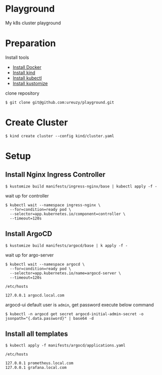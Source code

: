 # Playground

My k8s cluster playground

# Preparation

Install tools

- [Install Docker](https://www.docker.com/) 
- [Install kind](https://kind.sigs.k8s.io/)
- [Install kubectl](https://kubernetes.io/ja/docs/tasks/tools/install-kubectl/)  
- [Install kustomize](https://kubectl.docs.kubernetes.io/installation/kustomize/)


clone repository
```
$ git clone git@github.com:ureuzy/playground.git
```

# Create Cluster

```
$ kind create cluster --config kind/cluster.yaml
```

# Setup

## Install Nginx Ingress Controller

```
$ kustomize build manifests/ingress-nginx/base | kubectl apply -f -
```

wait up for controller

```
$ kubectl wait --namespace ingress-nginx \
  --for=condition=ready pod \
  --selector=app.kubernetes.io/component=controller \
  --timeout=120s
```  

## Install ArgoCD

```
$ kustomize build manifests/argocd/base | k apply -f -
```

wait up for argo-server

```
$ kubectl wait --namespace argocd \
  --for=condition=ready pod \
  --selector=app.kubernetes.io/name=argocd-server \
  --timeout=120s
```

`/etc/hosts`

```
127.0.0.1 argocd.local.com
```

argocd-ui default user is `admin`, get password execute below command

```
$ kubectl -n argocd get secret argocd-initial-admin-secret -o jsonpath="{.data.password}" | base64 -d
```

## Install all templates

```
$ kubectl apply -f manifests/argocd/applications.yaml
```

`/etc/hosts`

```
127.0.0.1 prometheus.local.com
127.0.0.1 grafana.local.com
```
